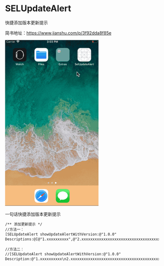 # SELUpdateAlert
快捷添加版本更新提示

简书地址：https://www.jianshu.com/p/3f92dda8f85e

![image](https://github.com/RockChanel/SWGIF/blob/master/SELUpdateAlert.gif)

一句话快捷添加版本更新提示

    /** 添加更新提示 */
    //方法一：
    [SELUpdateAlert showUpdateAlertWithVersion:@"1.0.0" Descriptions:@[@"1.xxxxxxxxxx",@"2.xxxxxxxxxxxxxxxxxxxxxxxxxxxxxxxxxxxxxxxxxxxxxxxxxxxxxxxxxxxxxxxxxxxxxxxxxxxxxxxxxxxxxxxxxxxxxxxx",@"3.xxxxxxxxxx",@"4.xxxxxxxxxx"]];
        
    //方法二：
    //[SELUpdateAlert showUpdateAlertWithVersion:@"1.0.0" Description:@"1.xxxxxxxxxx\n2.xxxxxxxxxxxxxxxxxxxxxxxxxxxxxxxxxxxxxxxxxxxxxxxxxxxxxxxxxxxxxxxxxxxxxxxxxxxxxxxxxxxxxxxxxxxxxxxx\n3.xxxxxxxxx\n4.xxxxxxxxxx"];





